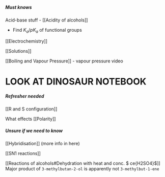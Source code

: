 ##### Must knows
Acid-base stuff - [[Acidity of alcohols]] 
- Find $K_{a}/pK_{a}$ of functional groups

[[Electrochemistry]] 

[[Solutions]] 

[[Boiling and Vapour Pressure]] - vapour pressure video 

# LOOK AT DINOSAUR NOTEBOOK

##### Refresher needed
[[R and S configuration]] 

What effects [[Polarity]] 

##### Unsure if we need to know
[[Hybridisation]] (more info in here)

[[SN1 reactions]] 

[[Reactions of alcohols#Dehydration with heat and conc. $ ce{H2SO4}$]]
Major product of `3-methylbutan-2-ol` is apparently not `3-methylbut-1-ene`
